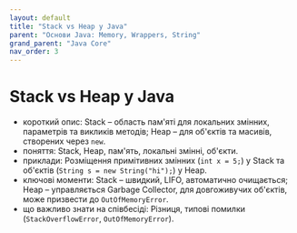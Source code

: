 ```yaml
---
layout: default
title: "Stack vs Heap у Java"
parent: "Основи Java: Memory, Wrappers, String"
grand_parent: "Java Core"
nav_order: 3
---
```


# Stack vs Heap у Java

*   короткий опис: Stack – область пам'яті для локальних змінних, параметрів та викликів методів; Heap – для об'єктів та масивів, створених через `new`.
*   поняття: Stack, Heap, пам'ять, локальні змінні, об'єкти.
*   приклади: Розміщення примітивних змінних (`int x = 5;`) у Stack та об'єктів (`String s = new String("hi");`) у Heap.
*   ключові моменти: Stack – швидкий, LIFO, автоматично очищається; Heap – управляється Garbage Collector, для довгоживучих об'єктів, може призвести до `OutOfMemoryError`.
*   що важливо знати на співбесіді: Різниця, типові помилки (`StackOverflowError`, `OutOfMemoryError`).
